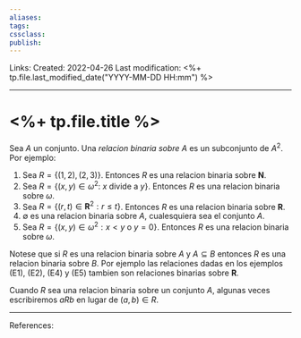 ```yaml
---
aliases: 
tags: 
cssclass: 
publish: 
---
```


Links: 
Created: 2022-04-26
Last modification: <%+ tp.file.last_modified_date("YYYY-MM-DD HH:mm") %>

---
# <%+ tp.file.title %>
Sea $A$ un conjunto. Una $\textit{relacion binaria sobre } A$ es un subconjunto de $A^{2}$.
Por ejemplo:

1. Sea $R=\{(1,2),(2,3)\}$. Entonces $R$ es una relacion binaria sobre $\mathbf{N}$. 
2. Sea $R=\{(x,y)\in \omega ^{2}:$ $x$ divide a $y\}$. Entonces $R$ es una relacion binaria sobre $\omega$.
3. Sea $R=\{(r,t)\in \mathbf{R}^{2}:r\leq t\}$. Entonces $R$ es una relacion binaria sobre $\mathbf{R}$.
4. $\emptyset$ es una relacion binaria sobre $A$, cualesquiera sea el conjunto $A$.
5. Sea $R=\{(x,y)\in \omega ^{2}:x<y$ o $y=0\}$. Entonces $R$ es una relacion binaria sobre $\omega$.

Notese que si $R$ es una relacion binaria sobre $A$ y $A\subseteq B$ entonces $R$ es una relacion binaria sobre $B$. Por ejemplo las relaciones dadas en los ejemplos (E1), (E2), (E4) y (E5) tambien son relaciones binarias sobre $\mathbf{R}$.

Cuando $R$ sea una relacion binaria sobre un conjunto $A$, algunas veces escribiremos $aRb$ en lugar de $(a,b)\in R$.

---
References: 